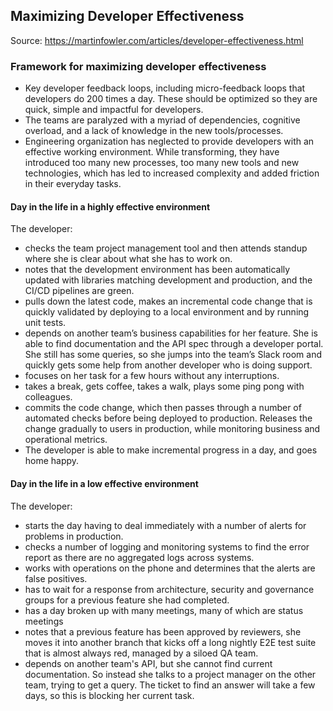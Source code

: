 ## Maximizing Developer Effectiveness

Source: https://martinfowler.com/articles/developer-effectiveness.html

### Framework for maximizing developer effectiveness
* Key developer feedback loops, including micro-feedback loops that developers do 200 times a day. These should be optimized so they are quick, simple and impactful for developers.
* The teams are paralyzed with a myriad of dependencies, cognitive overload, and a lack of knowledge in the new tools/processes.
* Engineering organization has neglected to provide developers with an effective working environment. While transforming, they have introduced too many new processes, too many new tools and new technologies, which has led to increased complexity and added friction in their everyday tasks.

#### Day in the life in a highly effective environment
The developer:
* checks the team project management tool and then attends standup where she is clear about what she has to work on.
* notes that the development environment has been automatically updated with libraries matching development and production, and the CI/CD pipelines are green.
* pulls down the latest code, makes an incremental code change that is quickly validated by deploying to a local environment and by running unit tests.
* depends on another team’s business capabilities for her feature. She is able to find documentation and the API spec through a developer portal. She still has some queries, so she jumps into the team’s Slack room and quickly gets some help from another developer who is doing support.
* focuses on her task for a few hours without any interruptions.
* takes a break, gets coffee, takes a walk, plays some ping pong with colleagues.
* commits the code change, which then passes through a number of automated checks before being deployed to production. Releases the change gradually to users in production, while monitoring business and operational metrics.
* The developer is able to make incremental progress in a day, and goes home happy.

#### Day in the life in a low effective environment
The developer:

* starts the day having to deal immediately with a number of alerts for problems in production.
* checks a number of logging and monitoring systems to find the error report as there are no aggregated logs across systems.
* works with operations on the phone and determines that the alerts are false positives.
* has to wait for a response from architecture, security and governance groups for a previous feature she had completed.
* has a day broken up with many meetings, many of which are status meetings
* notes that a previous feature has been approved by reviewers, she moves it into another branch that kicks off a long nightly E2E test suite that is almost always red, managed by a siloed QA team.
* depends on another team's API, but she cannot find current documentation. So instead she talks to a project manager on the other team, trying to get a query. The ticket to find an answer will take a few days, so this is blocking her current task.

